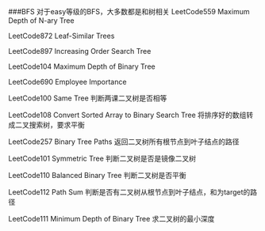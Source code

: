 ###BFS
对于easy等级的BFS，大多数都是和树相关
LeetCode559 Maximum Depth of N-ary Tree

LeetCode872 Leaf-Similar Trees

LeetCode897 Increasing Order Search Tree

LeetCode104 Maximum Depth of Binary Tree

LeetCode690 Employee Importance

LeetCode100 Same Tree 判断两课二叉树是否相等

LeetCode108 Convert Sorted Array to Binary Search Tree
将排序好的数组转成二叉搜索树，要求平衡

LeetCode257 Binary Tree Paths
返回二叉树所有根节点到叶子结点的路径

LeetCode101	Symmetric Tree
判断二叉树是否是镜像二叉树

	
LeetCode110 Balanced Binary Tree
判断二叉树是否平衡

LeetCode112 Path Sum
判断是否有二叉树从根节点到叶子结点，和为target的路径

LeetCode111 Minimum Depth of Binary Tree
求二叉树的最小深度